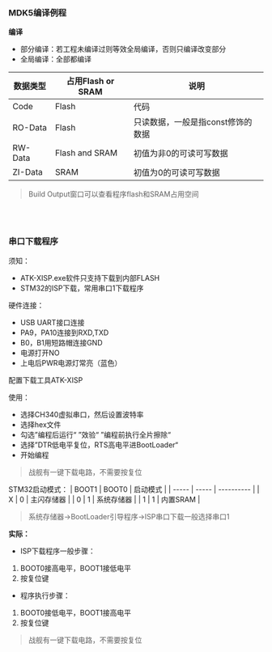 <!--
 * @Date: 2024-05-28
 * @LastEditors: 不与
 * @LastEditTime: 2024-05-29
 * @FilePath: \STM32_Study\基础篇\MDK5编译例程和串口下载程序.md
-->
### MDK5编译例程

**编译**
- 部分编译：若工程未编译过则等效全局编译，否则只编译改变部分
- 全局编译：全部都编译


| 数据类型 | 占用Flash or SRAM | 说明                              |
| -------- | ----------------- | --------------------------------- |
| Code     | Flash             | 代码                              |
| RO-Data  | Flash             | 只读数据，一般是指const修饰的数据 |
| RW-Data  | Flash and SRAM    | 初值为非0的可读可写数据           |
| ZI-Data  | SRAM              | 初值为0的可读可写数据             |

> Build Output窗口可以查看程序flash和SRAM占用空间

<br>
<br>

### 串口下载程序

须知：
- ATK-XISP.exe软件只支持下载到内部FLASH
- STM32的ISP下载，常用串口1下载程序

硬件连接：
- USB UART接口连接
- PA9，PA10连接到RXD,TXD
- B0，B1用短路帽连接GND
- 电源打开NO
- 上电后PWR电源灯常亮（蓝色）

配置下载工具ATK-XISP

使用：
- 选择CH340虚拟串口，然后设置波特率
- 选择hex文件
- 勾选”编程后运行“ ”效验“ ”编程前执行全片擦除“
- 选择”DTR低电平复位，RTS高电平进BootLoader“
- 开始编程
> 战舰有一键下载电路，不需要按复位

STM32启动模式：
| BOOT1 | BOOT0 | 启动模式   |
| ----- | ----- | ---------- |
| X     | 0     | 主闪存储器 |
| 0     | 1     | 系统存储器 |
| 1     | 1     | 内置SRAM   |

> 系统存储器->BootLoader引导程序->ISP串口下载一般选择串口1

**实际：**
- ISP下载程序一般步骤：
1. BOOT0接高电平，BOOT1接低电平
2. 按复位键
- 程序执行步骤：
1. BOOT0接低电平，BOOT1接高电平
2. 按复位键

> 战舰有一键下载电路，不需要按复位
